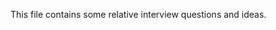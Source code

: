 This file contains some relative interview questions and ideas.
 
       
    
  
         
 
            
        
                   
                   
 
 
       
 
 

